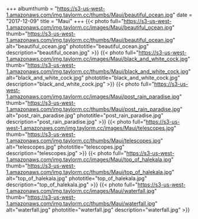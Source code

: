 +++
albumthumb = "https://s3-us-west-1.amazonaws.com/img.taylorm.cc/thumbs/Maui/beautiful_ocean.jpg"
date = "2017-12-09"
title = "Maui"
+++
{{< photo full="https://s3-us-west-1.amazonaws.com/img.taylorm.cc/images/Maui/beautiful_ocean.jpg" thumb="https://s3-us-west-1.amazonaws.com/img.taylorm.cc/thumbs/Maui/beautiful_ocean.jpg" alt="beautiful_ocean.jpg" phototitle="beautiful_ocean.jpg" description="beautiful_ocean.jpg" >}}
{{< photo full="https://s3-us-west-1.amazonaws.com/img.taylorm.cc/images/Maui/black_and_white_cock.jpg" thumb="https://s3-us-west-1.amazonaws.com/img.taylorm.cc/thumbs/Maui/black_and_white_cock.jpg" alt="black_and_white_cock.jpg" phototitle="black_and_white_cock.jpg" description="black_and_white_cock.jpg" >}}
{{< photo full="https://s3-us-west-1.amazonaws.com/img.taylorm.cc/images/Maui/post_rain_paradise.jpg" thumb="https://s3-us-west-1.amazonaws.com/img.taylorm.cc/thumbs/Maui/post_rain_paradise.jpg" alt="post_rain_paradise.jpg" phototitle="post_rain_paradise.jpg" description="post_rain_paradise.jpg" >}}
{{< photo full="https://s3-us-west-1.amazonaws.com/img.taylorm.cc/images/Maui/telescopes.jpg" thumb="https://s3-us-west-1.amazonaws.com/img.taylorm.cc/thumbs/Maui/telescopes.jpg" alt="telescopes.jpg" phototitle="telescopes.jpg" description="telescopes.jpg" >}}
{{< photo full="https://s3-us-west-1.amazonaws.com/img.taylorm.cc/images/Maui/top_of_halekala.jpg" thumb="https://s3-us-west-1.amazonaws.com/img.taylorm.cc/thumbs/Maui/top_of_halekala.jpg" alt="top_of_halekala.jpg" phototitle="top_of_halekala.jpg" description="top_of_halekala.jpg" >}}
{{< photo full="https://s3-us-west-1.amazonaws.com/img.taylorm.cc/images/Maui/waterfall.jpg" thumb="https://s3-us-west-1.amazonaws.com/img.taylorm.cc/thumbs/Maui/waterfall.jpg" alt="waterfall.jpg" phototitle="waterfall.jpg" description="waterfall.jpg" >}}
